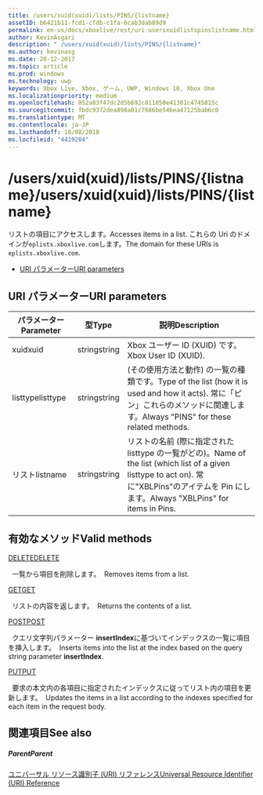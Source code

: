 ```yaml
---
title: /users/xuid(xuid)/lists/PINS/{listname}
assetID: b6421b11-fcd1-cfdb-c1fa-6cab3dab89d9
permalink: en-us/docs/xboxlive/rest/uri-usersxuidlistspinslistname.html
author: KevinAsgari
description: " /users/xuid(xuid)/lists/PINS/{listname}"
ms.author: kevinasg
ms.date: 20-12-2017
ms.topic: article
ms.prod: windows
ms.technology: uwp
keywords: Xbox Live, Xbox, ゲーム, UWP, Windows 10, Xbox One
ms.localizationpriority: medium
ms.openlocfilehash: 052a83f47dc2d5b692c811850e41381c4745815c
ms.sourcegitcommit: fbdc9372dea898a01c7686be54bea47125bab6c0
ms.translationtype: MT
ms.contentlocale: ja-JP
ms.lasthandoff: 10/08/2018
ms.locfileid: "4419204"
---
```

# <a name="usersxuidxuidlistspinslistname"></a><span data-ttu-id="09056-104">/users/xuid(xuid)/lists/PINS/{listname}</span><span class="sxs-lookup"><span data-stu-id="09056-104">/users/xuid(xuid)/lists/PINS/{listname}</span></span>
<span data-ttu-id="09056-105">リストの項目にアクセスします。</span><span class="sxs-lookup"><span data-stu-id="09056-105">Accesses items in a list.</span></span> <span data-ttu-id="09056-106">これらの Uri のドメインが`eplists.xboxlive.com`します。</span><span class="sxs-lookup"><span data-stu-id="09056-106">The domain for these URIs is `eplists.xboxlive.com`.</span></span>
 
  * [<span data-ttu-id="09056-107">URI パラメーター</span><span class="sxs-lookup"><span data-stu-id="09056-107">URI parameters</span></span>](#ID4EV)
 
<a id="ID4EV"></a>

 
## <a name="uri-parameters"></a><span data-ttu-id="09056-108">URI パラメーター</span><span class="sxs-lookup"><span data-stu-id="09056-108">URI parameters</span></span>
 
| <span data-ttu-id="09056-109">パラメーター</span><span class="sxs-lookup"><span data-stu-id="09056-109">Parameter</span></span>| <span data-ttu-id="09056-110">型</span><span class="sxs-lookup"><span data-stu-id="09056-110">Type</span></span>| <span data-ttu-id="09056-111">説明</span><span class="sxs-lookup"><span data-stu-id="09056-111">Description</span></span>| 
| --- | --- | --- | 
| <span data-ttu-id="09056-112">xuid</span><span class="sxs-lookup"><span data-stu-id="09056-112">xuid</span></span>| <span data-ttu-id="09056-113">string</span><span class="sxs-lookup"><span data-stu-id="09056-113">string</span></span>| <span data-ttu-id="09056-114">Xbox ユーザー ID (XUID) です。</span><span class="sxs-lookup"><span data-stu-id="09056-114">Xbox User ID (XUID).</span></span>| 
| <span data-ttu-id="09056-115">listtype</span><span class="sxs-lookup"><span data-stu-id="09056-115">listtype</span></span>| <span data-ttu-id="09056-116">string</span><span class="sxs-lookup"><span data-stu-id="09056-116">string</span></span>| <span data-ttu-id="09056-117">(その使用方法と動作) の一覧の種類です。</span><span class="sxs-lookup"><span data-stu-id="09056-117">Type of the list (how it is used and how it acts).</span></span> <span data-ttu-id="09056-118">常に「ピン」これらのメソッドに関連します。</span><span class="sxs-lookup"><span data-stu-id="09056-118">Always "PINS" for these related methods.</span></span>| 
| <span data-ttu-id="09056-119">リスト</span><span class="sxs-lookup"><span data-stu-id="09056-119">listname</span></span>| <span data-ttu-id="09056-120">string</span><span class="sxs-lookup"><span data-stu-id="09056-120">string</span></span>| <span data-ttu-id="09056-121">リストの名前 (際に指定された listtype の一覧がどの)。</span><span class="sxs-lookup"><span data-stu-id="09056-121">Name of the list (which list of a given listtype to act on).</span></span> <span data-ttu-id="09056-122">常に"XBLPins"のアイテムを Pin にします。</span><span class="sxs-lookup"><span data-stu-id="09056-122">Always "XBLPins" for items in Pins.</span></span>| 
  
<a id="ID4EGC"></a>

 
## <a name="valid-methods"></a><span data-ttu-id="09056-123">有効なメソッド</span><span class="sxs-lookup"><span data-stu-id="09056-123">Valid methods</span></span>

[<span data-ttu-id="09056-124">DELETE</span><span class="sxs-lookup"><span data-stu-id="09056-124">DELETE</span></span>](uri-usersxuidlistspinslistnamedelete.md)

<span data-ttu-id="09056-125">&nbsp;&nbsp;一覧から項目を削除します。</span><span class="sxs-lookup"><span data-stu-id="09056-125">&nbsp;&nbsp;Removes items from a list.</span></span>

[<span data-ttu-id="09056-126">GET</span><span class="sxs-lookup"><span data-stu-id="09056-126">GET</span></span>](uri-usersxuidlistspinslistnameget.md)

<span data-ttu-id="09056-127">&nbsp;&nbsp;リストの内容を返します。</span><span class="sxs-lookup"><span data-stu-id="09056-127">&nbsp;&nbsp;Returns the contents of a list.</span></span>

[<span data-ttu-id="09056-128">POST</span><span class="sxs-lookup"><span data-stu-id="09056-128">POST</span></span>](uri-usersxuidlistspinslistnamepost.md)

<span data-ttu-id="09056-129">&nbsp;&nbsp;クエリ文字列パラメーター **insertIndex**に基づいてインデックスの一覧に項目を挿入します。</span><span class="sxs-lookup"><span data-stu-id="09056-129">&nbsp;&nbsp;Inserts items into the list at the index based on the query string parameter **insertIndex**.</span></span>

[<span data-ttu-id="09056-130">PUT</span><span class="sxs-lookup"><span data-stu-id="09056-130">PUT</span></span>](uri-usersxuidlistspinslistnameput.md)

<span data-ttu-id="09056-131">&nbsp;&nbsp;要求の本文内の各項目に指定されたインデックスに従ってリスト内の項目を更新します。</span><span class="sxs-lookup"><span data-stu-id="09056-131">&nbsp;&nbsp;Updates the items in a list according to the indexes specified for each item in the request body.</span></span>
 
<a id="ID4EZC"></a>

 
## <a name="see-also"></a><span data-ttu-id="09056-132">関連項目</span><span class="sxs-lookup"><span data-stu-id="09056-132">See also</span></span>
 
<a id="ID4E2C"></a>

 
##### <a name="parent"></a><span data-ttu-id="09056-133">Parent</span><span class="sxs-lookup"><span data-stu-id="09056-133">Parent</span></span> 

[<span data-ttu-id="09056-134">ユニバーサル リソース識別子 (URI) リファレンス</span><span class="sxs-lookup"><span data-stu-id="09056-134">Universal Resource Identifier (URI) Reference</span></span>](../atoc-xboxlivews-reference-uris.md)

   